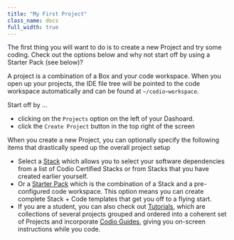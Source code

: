 ```yaml
---
title: "My First Project"
class_name: docs
full_width: true
---
```


The first thing you will want to do is to create a new Project and try some coding. Check out the options below and why not start off by using a Starter Pack (see below)?

A project is a combination of a Box and your code workspace. When you open up your projects, the IDE file tree will be pointed to the code workspace automatically and can be found at `~/codio~workspace`. 

Start off by ...

- clicking on the `Projects` option on the left of your Dashoard.
- click the `Create Project` button in the top right of the screen

When you create a new Project, you can optionally specify the following items that drastically speed up the overall project setup

- Select a [Stack](/docs/quickstart/stacks/) which allows you to select your software dependencies from a list of Codio Certified Stacks or from Stacks that you have created earlier yourself.
- Or a [Starter Pack](/docs/quickstart/packs/) which is the combination of a Stack and a pre-configured code workspace. This option means you can create complete Stack + Code templates that get you off to a flying start.
- If you are a student, you can also check out [Tutorials](/docs/quickstart/tutorials/), which are collections of several projects grouped and ordered into a coherent set of Projects and incorporate [Codio Guides](/docs/ide/tools/guides/), giving you on-screen instructions while you code.

